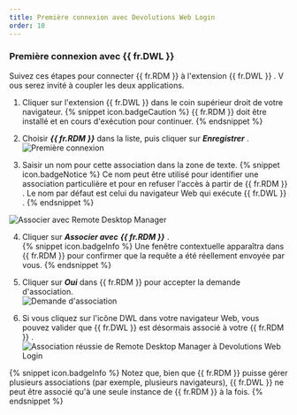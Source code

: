 ```yaml
---
title: Première connexion avec Devolutions Web Login
order: 10
---
```

### Première connexion avec {{ fr.DWL }} 

Suivez ces étapes pour connecter {{ fr.RDM }} à l&apos;extension {{ fr.DWL }} . V ous serez invité à coupler les deux applications.  

1. Cliquer sur l&apos;extension {{ fr.DWL }} dans le coin supérieur droit de votre navigateur. 
{% snippet icon.badgeCaution %} 
{{ fr.RDM }} doit être installé et en cours d&apos;exécution pour continuer. 
{% endsnippet %}
 
2. Choisir ***{{ fr.RDM }}*** dans la liste, puis cliquer sur ***Enregistrer*** .  
![Première connexion](/img/fr/rdm/windows/Dwl4014.png) 
1. Saisir un nom pour cette association dans la zone de texte. 
{% snippet icon.badgeNotice %} 
Ce nom peut être utilisé pour identifier une association particulière et pour en refuser l&apos;accès à partir de {{ fr.RDM }} . Le nom par défaut est celui du navigateur Web qui exécute {{ fr.DWL }} . 
{% endsnippet %}
 
![Associer avec Remote Desktop Manager](/img/fr/rdm/windows/Dwl4041.png) 

4. Cliquer sur ***Associer avec*** ***{{ fr.RDM }}*** .  
{% snippet icon.badgeInfo %} 
Une fenêtre contextuelle apparaîtra dans {{ fr.RDM }} pour confirmer que la requête a été réellement envoyée par vous. 
{% endsnippet %}
 

5. Cliquer sur ***Oui*** dans {{ fr.RDM }} pour accepter la demande d&apos;association.  
![Demande d'association](/img/fr/rdm/windows/Dwl4042.png) 
1. Si vous cliquez sur l&apos;icône DWL dans votre navigateur Web, vous pouvez valider que {{ fr.DWL }} est désormais associé à votre {{ fr.RDM }} .  
![Association réussie de Remote Desktop Manager à Devolutions Web Login](/img/fr/rdm/windows/RdmWin2060.png) 

{% snippet icon.badgeInfo %} 
Notez que, bien que {{ fr.RDM }} puisse gérer plusieurs associations (par exemple, plusieurs navigateurs), {{ fr.DWL }} ne peut être associé qu&apos;à une seule instance de {{ fr.RDM }} à la fois. 
{% endsnippet %}
 


